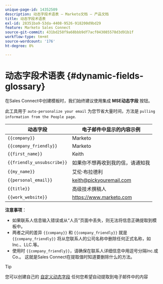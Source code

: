 ```yaml
---
unique-page-id: 14352509
description: 动态字段术语表 — Marketo文档 — 产品文档
title: 动态字段术语表
exl-id: 28351ba9-53da-4408-9526-918200d9bd29
feature: Marketo Sales Connect
source-git-commit: 431bd258f9a68bbb9df7acf043085578d3d91b1f
workflow-type: tm+mt
source-wordcount: '176'
ht-degree: 0%

---
```


# 动态字段术语表 {#dynamic-fields-glossary}

在Sales Connect中创建模板时，我们始终建议使用集成 **MSE动态字段** 按钮。

此工具用于 `auto-personalize your email` 为您节省大量时间，方法是 `pulling information from the People page`.

| 动态字段 | 电子邮件中显示的内容示例 |
|---|---|
| `{{company}}` | Marketo |
| `{{company_friendly}}` | Marketo |
| `{{first_name}}` | Keith |
| `{{friendly_unsubscribe}}` | 如果你不想再收到我的信，请通知我 |
| `{{my_name}}` | 艾伦·布拉德利 |
| `{{personal_email}}` | keith@pickyouremail.com |
| `{{title}}` | 高级技术撰稿人 |
| `{{work_website}}` | https://www.marketo.com |

**注意事项**：

* 如果联系人信息输入错误或从“人员”页面中丢失，则无法将信息正确提取到模板中。
* 两者之间的差异 `{{company}}` 和 `{{company_friendly}}` 就是 `{{company_friendly}}` 将从您联系人的公司名称中删除任何正式名称，如Inc.、LLC.等。
* 使用时 `{{company_friendly}}`，请确保在联系人详细信息中用逗号分隔Inc.或Co.。 这就是Sales Connect在提取值时知道要删除什么的方法。

>[!TIP]
>
>您可以创建自己的 [自定义动态字段](/help/marketo/product-docs/marketo-sales-connect/templates/dynamic-fields/create-custom-dynamic-fields.md) 任何您希望自动提取到电子邮件中的内容
